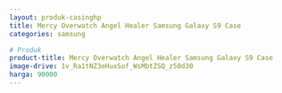 ```yaml
---
layout: produk-casinghp
title: Mercy Overwatch Angel Healer Samsung Galaxy S9 Case
categories: samsung

# Produk
product-title: Mercy Overwatch Angel Healer Samsung Galaxy S9 Case
image-drive: 1v_Ra1tNZ3eHuxSof_WsMbtZSQ_z50d30
harga: 90000
---
```

